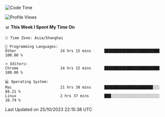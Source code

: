 <!--START_SECTION:waka-->
![Code Time](http://img.shields.io/badge/Code%20Time-1%2C446%20hrs%2018%20mins-blue)

![Profile Views](http://img.shields.io/badge/Profile%20Views-0-blue)

📊 **This Week I Spent My Time On** 

```text
🕑︎ Time Zone: Asia/Shanghai

💬 Programming Languages: 
Other                    24 hrs 15 mins      █████████████████████████   100.00 % 

🔥 Editors: 
Chrome                   24 hrs 15 mins      █████████████████████████   100.00 % 

💻 Operating System: 
Mac                      21 hrs 38 mins      ██████████████████████░░░   89.21 % 
Linux                    2 hrs 37 mins       ███░░░░░░░░░░░░░░░░░░░░░░   10.79 % 
```


 Last Updated on 25/10/2023 22:15:38 UTC
<!--END_SECTION:waka-->